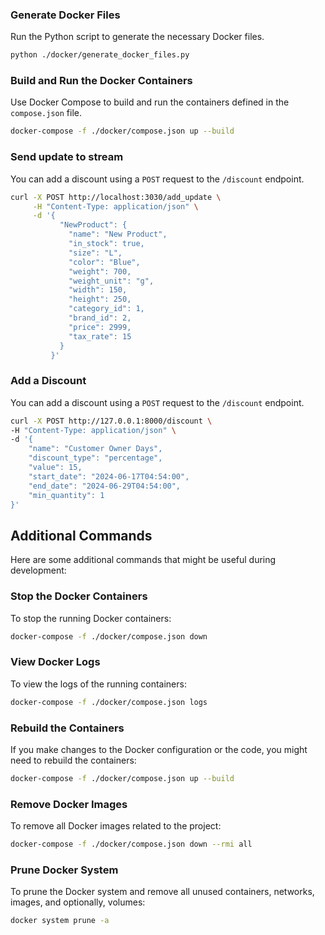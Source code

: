 




### Generate Docker Files

Run the Python script to generate the necessary Docker files.

```sh
python ./docker/generate_docker_files.py
```

### Build and Run the Docker Containers

Use Docker Compose to build and run the containers defined in the `compose.json` file.

```sh
docker-compose -f ./docker/compose.json up --build
```

### Send update to stream

You can add a discount using a `POST` request to the `/discount` endpoint.

```sh
curl -X POST http://localhost:3030/add_update \
     -H "Content-Type: application/json" \
     -d '{
           "NewProduct": {
             "name": "New Product",
             "in_stock": true,
             "size": "L",
             "color": "Blue",
             "weight": 700,
             "weight_unit": "g",
             "width": 150,
             "height": 250,
             "category_id": 1,
             "brand_id": 2,
             "price": 2999,
             "tax_rate": 15
           }
         }'
```

### Add a Discount

You can add a discount using a `POST` request to the `/discount` endpoint.

```sh
curl -X POST http://127.0.0.1:8000/discount \
-H "Content-Type: application/json" \
-d '{
    "name": "Customer Owner Days",
    "discount_type": "percentage",
    "value": 15,
    "start_date": "2024-06-17T04:54:00",
    "end_date": "2024-06-29T04:54:00",
    "min_quantity": 1
}'

```

## Additional Commands

Here are some additional commands that might be useful during development:

### Stop the Docker Containers

To stop the running Docker containers:

```sh
docker-compose -f ./docker/compose.json down
```

### View Docker Logs

To view the logs of the running containers:

```sh
docker-compose -f ./docker/compose.json logs
```

### Rebuild the Containers

If you make changes to the Docker configuration or the code, you might need to rebuild the containers:

```sh
docker-compose -f ./docker/compose.json up --build
```

### Remove Docker Images

To remove all Docker images related to the project:

```sh
docker-compose -f ./docker/compose.json down --rmi all
```

### Prune Docker System

To prune the Docker system and remove all unused containers, networks, images, and optionally, volumes:

```sh
docker system prune -a
```


